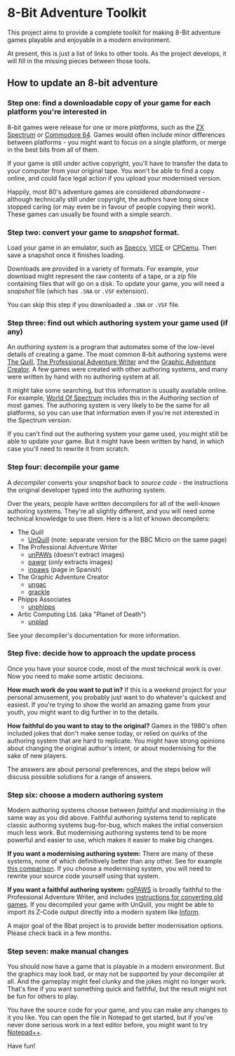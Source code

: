 # 8-Bit Adventure Toolkit

This project aims to provide a complete toolkit for making 8-Bit adventure games playable and enjoyable in a modern environment.

At present, this is just a list of links to other tools.  As the project develops, it will fill in the missing pieces between those tools.

## How to update an 8-bit adventure

### Step one: find a downloadable copy of your game for each platform you're interested in

8-bit games were release for one or more _platforms_, such as the [ZX Spectrum](http://worldofspectrum.org) or [Commodore 64](http://www.lemon64.com/).  Games would often include minor differences between platforms - you might want to focus on a single platform, or merge in the best bits from all of them.

If your game is still under active copyright, you'll have to transfer the data to your computer from your original tape.  You won't be able to find a copy online, and could face legal action if you upload your modernised version.

Happily, most 80's adventure games are considered _abandonware_ - although technically still under copyright, the authors have long since stopped caring (or may even be in favour of people copying their work).  These games can usually be found with a simple search.

### Step two: convert your game to _snapshot_ format.

Load your game in an emulator, such as [Speccy](https://fms.komkon.org/Speccy/), [VICE](http://vice-emu.sourceforge.net/) or [CPCemu](http://www.cpc-emu.org/).  Then save a snapshot once it finishes loading.

Downloads are provided in a variety of formats.  For example, your download might represent the raw contents of a tape, or a zip file containing files that will go on a disk.  To update your game, you will need a _snapshot_ file (which has `.SNA` or `.VSF` extension).

You can skip this step if you downloaded a `.SNA` or `.VSF` file.

### Step three: find out which authoring system your game used (if any)

An _authoring system_ is a program that automates some of the low-level details of creating a game.  The most common 8-bit authoring systems were [The Quill](http://8-bit.info/the-gilsoft-adventure-systems/), [The Professional Adventure Writer](http://8-bit.info/the-gilsoft-adventure-systems/) and the [Graphic Adventure Creator](https://spectrumcomputing.co.uk/index.php?cat=96&id=0006391).  A few games were created with other authoring systems, and many were written by hand with no authoring system at all.

It might take some searching, but this information is usually available online.  For example, [World Of Spectrum](http://www.worldofspectrum.org) includes this in the _Authoring_ section of most games.  The authoring system is very likely to be the same for all platforms, so you can use that information even if you're not interested in the Spectrum version.

If you can't find out the authoring system your game used, you might still be able to update your game.  But it might have been written by hand, in which case you'll need to rewrite it from scratch.

### Step four: decompile your game

A _decompiler_ converts your _snapshot_ back to _source code_ - the instructions the original developer typed into the authoring system.

Over the years, people have written decompilers for all of the well-known authoring systems.  They're all slightly different, and you will need some technical knowledge to use them.  Here is a list of known decompilers:

* The Quill
  * [UnQuill](http://www.seasip.info/Unix/UnQuill/) (note: separate version for the BBC Micro on the same page)
* The Professional Adventure Writer
  * [unPAWs](https://github.com/Utodev/unPAWs) (doesn't extract images)
  * [pawgr](https://www.ifarchive.org/indexes/if-archiveXprogrammingXquill.html) (_only_ extracts images)
  * [inpaws](http://inpaws.speccy.org/) (page in Spanish)
* The Graphic Adventure Creator
  * [ungac](https://www.ifarchive.org/indexes/if-archiveXprogrammingXgac.html)
  * [grackle](https://github.com/tautology0/grackle)
* Phipps Associates
  * [unphipps](http://www.seasip.info/Unix/UnQuill/)
* Artic Computing Ltd. (aka "Planet of Death")  
  * [unplad](http://www.seasip.info/Unix/UnQuill/)

See your decompiler's documentation for more information.

### Step five: decide how to approach the update process

Once you have your source code, most of the most technical work is over.  Now you need to make some artistic decisions.

**How much work do you want to put in?** If this is a weekend project for your personal amusement, you probably just want to do whatever's quickest and easiest.  If you're trying to show the world an amazing game from your youth, you might want to dig further in to the details.

**How faithful do you want to stay to the original?** Games in the 1980's often included jokes that don't make sense today, or relied on quirks of the authoring system that are hard to replicate.  You might have strong opinions about changing the original author's intent, or about modernising for the sake of new players.

The answers are about personal preferences, and the steps below will discuss possible solutions for a range of answers.

### Step six: choose a modern authoring system

Modern authoring systems choose between _faithful_ and _modernising_ in the same way as you did above.  Faithful authoring systems tend to replicate classic authoring systems bug-for-bug, which makes the initial conversion much less work.  But modernising authoring systems tend to be more powerful and easier to use, which makes it easier to make big changes.

**If you want a modernising authoring system:** There are many of these systems, none of which definitively better than any other.  See for example [this comparison](http://brasslantern.org/writers/howto/chooselang.html).  If you choose a modernising system, you will need to rewrite your source code yourself using that system.

**If you want a faithful authoring system:** [ngPAWS](http://ngpaws.com/) is broadly faithful to the Professional Adventure Writer, and includes [instructions for converting old games](https://github.com/Utodev/ngPAWS/wiki/PAWS-to-nGPAWS-conversion).  If you decompiled your game with UnQuill, you might be able to import its Z-Code output directly into a modern system like [Inform](http://inform7.com/).

A major goal of the 8bat project is to provide better modernisation options.  Please check back in a few months.

### Step seven: make manual changes

You should now have a game that is playable in a modern environment.  But the graphics may look bad, or may not be supported by your decompiler at all.  And the gameplay might feel clunky and the jokes might no longer work.  That's fine if you want something quick and faithful, but the result might not be fun for others to play.

You have the source code for your game, and you can make any changes to it you like.  You can open the file in Notepad to get started, but if you've never done serious work in a text editor before, you might want to try [Notepad++](https://notepad-plus-plus.org/).

Have fun!
